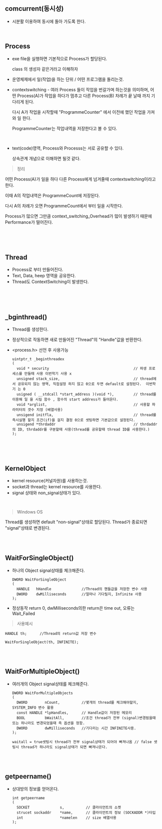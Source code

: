 ## comcurrent(동시성)
- 시분활 이용하여 동시에 돌아 가도록 한다.

</br>

## Process
- exe file을 실행하면 기본적으로 Process가 할당된다.
  
  class 의 생성자 같은거라고 이해하자

- 운영체제에서 일(작업)을 하는 단위 / 어떤 프로그램을 돌리는것.
- contextswitching - 여러 Process 들이 작업을 번갈가며 하는것을 의미하며, 어떤 Process(A)가 작업을 하다가 멈추고 다른 Process(B) 차례가 끝 날때 까지 기다리게 된다.

     다시 A가 작업을 시작할때 "ProgrammeCounter" 에서 이전에 했던 작업을 가져와 일 한다.

     ProgrammeCounter는 작업내역을 저장한다고 볼 수 있다.

</br>

- text(code)영역, Process와 Processs는 서로 공유할 수 있다. 

    상속관계 개념으로 이해하면 될것 같다.

>정리

어떤 Process(A)가 일을 하다 다른 Process에게 넘겨줄때 contextswitching이라고 한다.

이때 A의 작업내역은 ProgrammeCount에 저장된다. 

다시 A의 차례가 오면 ProgrammeCount에서 부터 일을 시작한다.

Process가 많으면 그만큼 context_switching_Overhead가 많이 발생하기 때문에 Performance가 떨어진다.


</br></br></br>

## Thread
- Process로 부터 만들어진다.
- Text, Data, heep 영역을 공유한다.
- Thread도 ContextSwitching이 발생한다.

</br></br></br>

## _bginthread()
- Thread를 생성한다.
- 정상적으로 작동하면 새로 만들어진 "Thread"의 "Handle"값을 반환한다.
- <process.h> 선언 후 사용가능

      uintptr_t _beginthreadex
      (
        void * security                                       // 파생 프로세스를 만들때 사용 이번학기 사용 x
        unsigned stack_size,                                  // thread에서 공유되지 않는 영역, 직접설정 하지 않고 0으로 두면 default로 설정된다.  이번학기 는 0
        usigned ( __stdcall *start_address )(void *),         // thread를 이용해 일 을 시킬 함수 , 함수의 start address가 들어온다.
        void *arglist,                                        // 사용할 파라미터의 갯수 지정 (배열사용)
        unsigend initfla,                                     // thread를 즉시실행 할지 조건(if)을 걸지 결정 0으로 셋팅하면 기본값으로 설정된다.
        unsigend *thrdaddr                                    // thrdaddr의 ID, thrdaddr를 구분할때 사용(thread를 공유할때 thread ID를 사용한다.)
      );


</br></br></br>

 ## KernelObject
 - kernel resource(커널자원)를 사용하는것.
 - socket과 thread는 kernel resource를 사용한다.
 -  signal 상태와 non_signal상태가 있다.

</br>

>Windows OS

Thread를 생성하면 default "non-signal"상태로 할당된다. Thread가 종료되면 "signal"상태로 변경된다.

</br></br>

## WaitForSingleObject()
- 하나의 Object signal상태를 체크해준다.

      DWORD WaitForSingleObject
      (
        HANDLE   hHandle              //Thread의 핸들값을 저장한 변수 사용
        DWORD    dwMilliseconds       //얼마나 기다릴지, Infinite 사용
      );
      
-  정상동작 return 0, dwMilliseconds의한 return은 time out, 오류는 Wait_Failed

>사용예시

    HANDLE th;      //Thread의 return값 저장 변수
    
    WaitForSingleObject(th, INFINITE);


</br></br>

## WaitForMultipleObject()
- 여러개의 Object signal상태를 체크해준다.

      DWORD WaitForMultipleObjects
      (
        DWORD        nCount,          //몇개의 thread를 체크해야할지, SYSTEM_INFO 변수 활용
        const HANDLE *lpHandles,      // Handle값이 저장된 메모리
        BOOL         bWaitAll,        //조건 thread가 전부 (signal)변경됬을때 또는 하나라도 변경되었을때 즉 옵션을 정함.
        DWORD        dwMilliseconds   //기다리는 시간 INFINITE사용.
      );

      waitall = true셋팅시 thread가 전부 signal상태가 되어야 빠져나옴 // false 셋팅시 thread가 하나라도 signal상태가 되면 빠져나온다.


</br></br>

## getpeername()

- 상대방의 정보를 얻어온다.

      int getpeername
      (
        SOCKET              s,          // 클라이언트의 소켓
        strucet sockaddr    *name,      // 클라이언트의 정보 (SOCKADDR *)타입
        int                 *namelen    // size 배열사용
      );

 